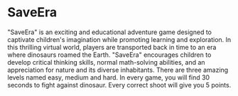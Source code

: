 # SaveEra
"SaveEra" is an exciting and educational adventure game designed to captivate children's imagination while promoting learning and exploration. In this thrilling virtual world, players are transported back in time to an era where dinosaurs roamed the Earth.
"SaveEra" encourages children to develop critical thinking skills, normal math-solving abilities, and an appreciation for nature and its diverse inhabitants.
There are three amazing levels named easy, medium and hard. In every game, you will find 30 seconds to fight against dinosaur. Every correct shoot will give you 5 points.
